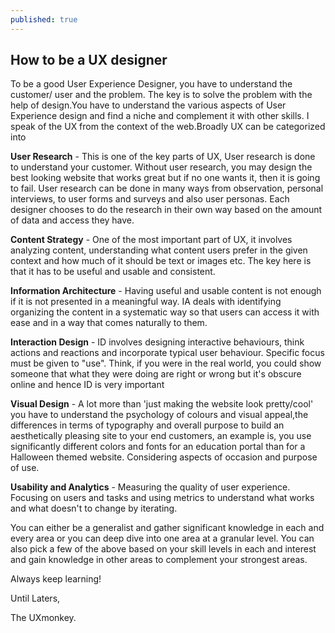 ```yaml
---
published: true
---
```



## How to be a UX designer

To be a good User Experience Designer, you have to understand the customer/ user and the problem. The key is to solve the problem with the help of design.You have to understand the various aspects of User Experience design and find a niche and complement it with other skills.  I speak of the UX from the context of the web.Broadly UX can be categorized into
 
**User Research** - This is one of the key parts of UX, User research is done to understand your customer. Without user research, you may design the best looking website that works great but if no one wants it, then it is going to fail. User research can be done in many ways from observation, personal interviews, to user forms and surveys and also user personas. Each designer chooses to do the research in their own way based on the amount of data and access they have.
 
**Content Strategy** - One of the most important part of UX, it involves analyzing content, understanding what content users prefer in the given context and how much of it should be text or images etc. The key here is that it has to be useful and usable and consistent.
 
**Information Architecture** - Having useful and usable content is not enough if it is not presented in a meaningful way. IA deals with identifying organizing the content in a systematic way so that users can access it with ease and in a way that comes naturally to them.
 
**Interaction Design** - ID involves designing interactive behaviours, think actions and reactions and incorporate typical user behaviour. Specific focus must be given to "use". Think, if you were in the real world, you could show someone that what they were doing are right or wrong but it's obscure online and hence ID is very important
 
**Visual Design** - A lot more than 'just making the website look pretty/cool' you have to understand the psychology of colours and visual appeal,the differences in terms of typography and overall purpose to build an aesthetically pleasing site to your end customers, an example is, you use significantly different colors and fonts for an education portal than for a Halloween themed website. Considering aspects of occasion and purpose of use.
 
**Usability and Analytics** - Measuring the quality of user experience. Focusing on users and tasks and using metrics to understand what works and what doesn't to change by iterating.
 
You can either be a generalist and gather significant knowledge in each and every area or you can deep dive into one area at a granular level. You can also pick a few of the above based on your skill levels in each and interest and gain knowledge in other areas to complement your strongest areas.
 
Always keep learning!
 
Until Laters,
 
The UXmonkey.

